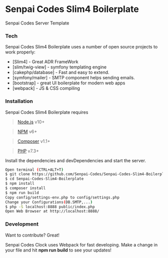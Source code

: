 # Senpai Codes Slim4 Boilerplate

Senpai Codes Server Template

### Tech

Senpai Codes Slim4 Boilerplate uses a number of open source projects to work properly:

* [Slim4] - Great ADR FrameWork
* [slim/twig-view] - symfony templating engine
* [cakephp/database] - Fast and easy to extend.
* [symfony/mailer] - SMTP component helps sending emails. 
* [bootstrap] - great UI boilerplate for modern web apps
* [webpack] - JS & CSS compiling

### Installation

Senpai Codes Slim4 Boilerplate requires

> [Node.js](https://nodejs.org/) v10+

> [NPM](https://nodejs.org/) v6+

> [Composer](https://getcomposer.org/) v1.1+

> [PHP](#) v7.3+

Install the dependencies and devDependencies and start the server.

```sh
Open terminal (CTRL+ALT+T)
$ git clone https://github.com/Senpai-Codes/Senpai-Codes-Slim4-Boilerplate.git
$ cd Senpai-Codes-Slim4-Boilerplate
$ npm install 
$ composer install
$ npm run build
Copy config/settings-env.php to config/settings.php
Change your Configurations(DB.SMTP,...)
$ php -S localhost:8888 public/index.php
Open Web Browser at http://localhost:8888/
```

### Development

Want to contribute? Great!

Senpai Codes Clock uses Webpack for fast developing.
Make a change in your file and hit **npm run build** to see your updates!







